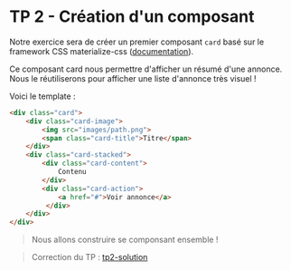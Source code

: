 # TP 2 - Création d'un composant

Notre exercice sera de créer un premier composant `card` basé sur le framework CSS materialize-css ([documentation](http://materializecss.com/cards.html)).

Ce composant card nous permettre d'afficher un résumé d'une annonce. Nous le réutiliserons pour afficher une liste d'annonce très visuel !

Voici le template : 

```html
<div class="card">
    <div class="card-image">
        <img src="images/path.png">
        <span class="card-title">Titre</span>
    </div>
    <div class="card-stacked">
        <div class="card-content">
            Contenu
        </div>
        <div class="card-action">
            <a href="#">Voir annonce</a>
         </div>
    </div>
</div>
```

> Nous allons construire se componsant ensemble !

> Correction du TP : [tp2-solution](https://github.com/Romakita/tp-typscript/tree/tp2-solution)
